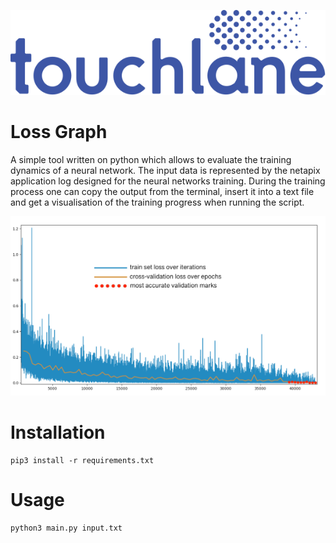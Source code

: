 ![LOGO](https://github.com/touchlane/NetapixTools/blob/master/Assets/logo.svg)

# Loss Graph
A simple tool written on python which allows to evaluate the training dynamics of a neural network. The input data is represented by the netapix application log designed for the neural networks training. During the training process one can copy the output from the terminal, insert it into a text file and get a visualisation of the training progress when running the script.

![LOSS_GRAPH_EXAMPLE](https://github.com/touchlane/NetapixTools/blob/loss_graph/assets/loss_example.png)

# Installation
```
pip3 install -r requirements.txt
```
# Usage
```
python3 main.py input.txt
```
